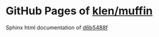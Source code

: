 GitHub Pages of [klen/muffin](https://github.com/klen/muffin.git)
===
Sphinx html documentation of [d6b5488f](https://github.com/klen/muffin/tree/d6b5488fdb69cfb7f5f45c5090c2bca9f71c0da3)
